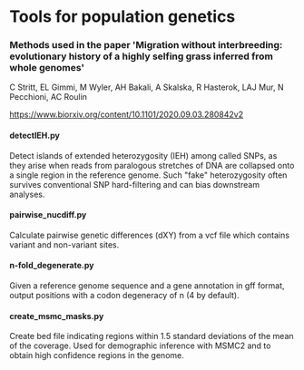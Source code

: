 Tools for population genetics
==============================

### Methods used in the paper 'Migration without interbreeding: evolutionary history of a highly selfing grass inferred from whole genomes'
C Stritt, EL Gimmi, M Wyler, AH Bakali, A Skalska, R Hasterok, LAJ Mur, N Pecchioni, AC Roulin

https://www.biorxiv.org/content/10.1101/2020.09.03.280842v2

#### detectIEH.py
Detect islands of extended heterozygosity (IEH) among called SNPs, as they arise
when reads from paralogous stretches of DNA are collapsed onto a single region
in the reference genome. Such "fake" heterozygosity often survives conventional
SNP hard-filtering and can bias downstream analyses.

#### pairwise_nucdiff.py
Calculate pairwise genetic differences (dXY) from a vcf file which contains
variant and non-variant sites.

#### n-fold_degenerate.py
Given a reference genome sequence and a gene annotation in gff format, output
positions with a codon degeneracy of n (4 by default).

#### create_msmc_masks.py
Create bed file indicating regions within 1.5 standard deviations of the mean
of the coverage. Used for demographic inference with MSMC2 and to obtain high
confidence regions in the genome.
